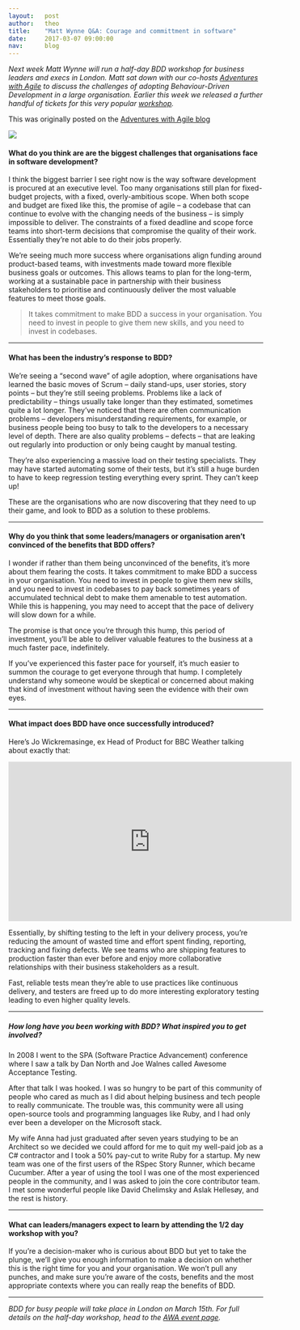 ```yaml
---
layout:   post
author:   theo
title:    "Matt Wynne Q&A: Courage and committment in software"
date:     2017-03-07 09:00:00
nav:      blog
---
```


*Next week Matt Wynne will run a half-day BDD workshop for business leaders and execs in London. Matt sat down with our co-hosts [Adventures with Agile](http://www.adventureswithagile.com/) to discuss the challenges of adopting Behaviour-Driven Development in a large organisation. Earlier this week we released a further handful of tickets for this very popular [workshop](https://www.eventbrite.co.uk/e/behaviour-driven-development-bdd-for-busy-people-with-matt-wynne-registration-31446264624).*

This was originally posted on the [Adventures with Agile blog](http://www.adventureswithagile.com/2017/03/02/awa-interviews-matt-wynne/)

<img src="https://cucumber.io/images/blog/mattwynne-bdd4bp.jpg">

#### What do you think are are the biggest challenges that organisations face in software development?


I think the biggest barrier I see right now is the way software development is procured at an executive level. Too many organisations still plan for fixed-budget projects, with a fixed, overly-ambitious scope. When both scope and budget are fixed like this, the promise of agile – a codebase that can continue to evolve with the changing needs of the business – is simply impossible to deliver. The constraints of a fixed deadline and scope force teams into short-term decisions that compromise the quality of their work. Essentially they’re not able to do their jobs properly.

We’re seeing much more success where organisations align funding around product-based teams, with investments made toward more flexible business goals or outcomes. This allows teams to plan for the long-term, working at a sustainable pace in partnership with their business stakeholders to prioritise and continuously deliver the most valuable features to meet those goals.

> It takes commitment to make BDD a success in your organisation. You need to invest in people to give them new skills, and you need to invest in codebases.

****
#### What has been the industry’s response to BDD?

We’re seeing a “second wave” of agile adoption, where organisations have learned the basic moves of Scrum – daily stand-ups, user stories, story points – but they’re still seeing problems. Problems like a lack of predictability – things usually take longer than they estimated, sometimes quite a lot longer. They’ve noticed that there are often communication problems – developers misunderstanding requirements, for example, or business people being too busy to talk to the developers to a necessary level of depth. There are also quality problems – defects – that are leaking out regularly into production or only being caught by manual testing.

They’re also experiencing a massive load on their testing specialists. They may have started automating some of their tests, but it’s still a huge burden to have to keep regression testing everything every sprint. They can’t keep up!

These are the organisations who are now discovering that they need to up their game, and look to BDD as a solution to these problems.

*****
#### Why do you think that some leaders/managers or organisation aren’t convinced of the benefits that BDD offers?

I wonder if rather than them being unconvinced of the benefits, it’s more about them fearing the costs. It takes commitment to make BDD a success in your organisation. You need to invest in people to give them new skills, and you need to invest in codebases to pay back sometimes years of accumulated technical debt to make them amenable to test automation. While this is happening, you may need to accept that the pace of delivery will slow down for a while.

The promise is that once you’re through this hump, this period of investment, you’ll be able to deliver valuable features to the business at a much faster pace, indefinitely.

If you’ve experienced this faster pace for yourself, it’s much easier to summon the courage to get everyone through that hump. I completely understand why someone would be skeptical or concerned about making that kind of investment without having seen the evidence with their own eyes.

****
#### What impact does BDD have once successfully introduced?
Here’s Jo Wickremasinge, ex Head of Product for BBC Weather talking about exactly that:

<iframe width="560" height="315" src="https://www.youtube.com/embed/SLu9mm02lxM" frameborder="0" allowfullscreen></iframe>

Essentially, by shifting testing to the left in your delivery process, you’re reducing the amount of wasted time and effort spent finding, reporting, tracking and fixing defects. We see teams who are shipping features to production faster than ever before and enjoy more collaborative relationships with their business stakeholders as a result.

Fast, reliable tests mean they’re able to use practices like continuous delivery, and testers are freed up to do more interesting exploratory testing leading to even higher quality levels.

****
##### How long have you been working with BDD? What inspired you to get involved?


In 2008 I went to the SPA (Software Practice Advancement) conference where I saw a talk by Dan North and Joe Walnes called Awesome Acceptance Testing.

After that talk I was hooked. I was so hungry to be part of this community of people who cared as much as I did about helping business and tech people to really communicate. The trouble was, this community were all using open-source tools and programming languages like Ruby, and I had only ever been a developer on the Microsoft stack.

My wife Anna had just graduated after seven years studying to be an Architect so we decided we could afford for me to quit my well-paid job as a C# contractor and I took a 50% pay-cut to write Ruby for a startup. My new team was one of the first users of the RSpec Story Runner, which became Cucumber. After a year of using the tool I was one of the most experienced people in the community, and I was asked to join the core contributor team. I met some wonderful people like David Chelimsky and Aslak Hellesøy, and the rest is history.

****
#### What can leaders/managers expect to learn by attending the 1/2 day workshop with you?

If you’re a decision-maker who is curious about BDD but yet to take the plunge, we’ll give you enough information to make a decision on whether this is the right time for you and your organisation. We won’t pull any punches, and make sure you’re aware of the costs, benefits and the most appropriate contexts where you can really reap the benefits of BDD.


***
*BDD for busy people will take place in London on March 15th. For full details on the half-day workshop, head to the [AWA event page](https://www.eventbrite.co.uk/e/behaviour-driven-development-bdd-for-busy-people-with-matt-wynne-tickets-31446264624).*
